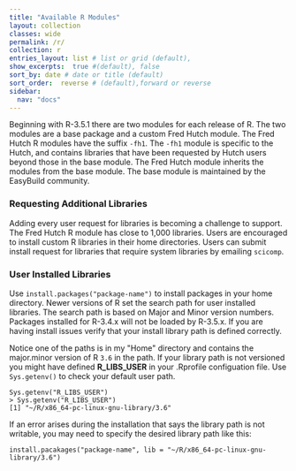 ```yaml
---
title: "Available R Modules"
layout: collection
classes: wide
permalink: /r/
collection: r
entries_layout: list # list or grid (default),
show_excerpts:  true #(default), false
sort_by: date # date or title (default)
sort_order:  reverse # (default),forward or reverse
sidebar:
  nav: "docs"
---
```


Beginning with R-3.5.1 there are two modules for each release of R. The two
 modules are a base package and a custom Fred Hutch module.
 The Fred Hutch R modules have the suffix `-fh1`. The `-fh1` module is specific
 to the Hutch, and contains libraries that have been requested by Hutch users beyond those in the base module.
 The Fred Hutch module inherits the modules from the base module. The base
 module is maintained by the EasyBuild community. 


### Requesting Additional Libraries
Adding every user request for libraries is becoming a challenge to support.
 The Fred Hutch R module has close to 1,000 libraries. Users are encouraged
 to install custom R libraries in their home directories. Users can submit install
 request for libraries that require system libraries by emailing `scicomp`.  

### User Installed Libraries
Use `install.packages("package-name")` to install packages in your home directory.
 Newer versions of R set the search path for user installed libraries. The
 search path is based on Major and Minor version numbers. Packages installed for
 R-3.4.x will not be loaded by R-3.5.x. If you are having install issues verify
 that your install library path is defined correctly. 

Notice one of the paths is in my "Home" directory and contains the major.minor
 version of R `3.6` in the path. If your library path is not versioned you might have
defined **R_LIBS_USER** in your .Rprofile configuation file.  Use `Sys.getenv()`
 to check your default user path.

```
Sys.getenv("R_LIBS_USER")
> Sys.getenv("R_LIBS_USER")
[1] "~/R/x86_64-pc-linux-gnu-library/3.6"
``` 
If an error arises during the installation that says the library path is not writable, you may need to specify the desired library path like this:
```
install.pacakages("package-name", lib = "~/R/x86_64-pc-linux-gnu-library/3.6")
```


